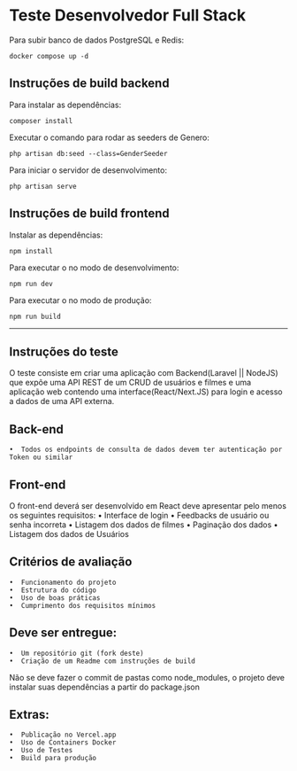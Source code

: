 # Teste Desenvolvedor Full Stack

Para subir banco de dados PostgreSQL e Redis:

```
docker compose up -d
```

## Instruções de build backend

Para instalar as dependências:
```
composer install
```

Executar o comando para rodar as seeders de Genero:
```
php artisan db:seed --class=GenderSeeder
```

Para iniciar o servidor de desenvolvimento:
```
php artisan serve
```

## Instruções de build frontend

Instalar as dependências:
```
npm install
```

Para executar o no modo de desenvolvimento:
```
npm run dev
```

Para executar o no modo de produção:
```
npm run build
```

---

## Instruções do teste

O teste consiste em criar uma aplicação com Backend(Laravel || NodeJS) que expõe uma API REST de um CRUD de usuários e filmes e uma aplicação web contendo uma interface(React/Next.JS) para login e acesso a dados de uma API externa.

## Back-end
    •  Todos os endpoints de consulta de dados devem ter autenticação por Token ou similar

## Front-end
O front-end deverá ser desenvolvido em React deve apresentar pelo menos os seguintes requisitos:
    •  Interface de login
    •  Feedbacks de usuário ou senha incorreta
    •  Listagem dos dados de filmes
    •  Paginação dos dados
    •  Listagem dos dados de Usuários

## Critérios de avaliação
    •  Funcionamento do projeto
    •  Estrutura do código
    •  Uso de boas práticas
    •  Cumprimento dos requisitos mínimos

## Deve ser entregue:
    •  Um repositório git (fork deste)
    •  Criação de um Readme com instruções de build

Não se deve fazer o commit de pastas como node_modules, o projeto deve instalar suas dependências a partir do package.json

## Extras:
    •  Publicação no Vercel.app
    •  Uso de Containers Docker
    •  Uso de Testes
    •  Build para produção
